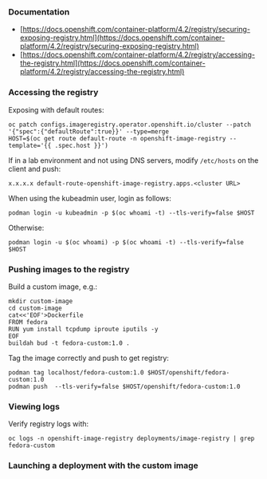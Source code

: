 ### Documentation ###

* [https://docs.openshift.com/container-platform/4.2/registry/securing-exposing-registry.html](https://docs.openshift.com/container-platform/4.2/registry/securing-exposing-registry.html)
* [https://docs.openshift.com/container-platform/4.2/registry/accessing-the-registry.html](https://docs.openshift.com/container-platform/4.2/registry/accessing-the-registry.html)

### Accessing the registry ###

Exposing with default routes:
~~~
oc patch configs.imageregistry.operator.openshift.io/cluster --patch '{"spec":{"defaultRoute":true}}' --type=merge
HOST=$(oc get route default-route -n openshift-image-registry --template='{{ .spec.host }}')
~~~

If in a lab environment and not using DNS servers, modify `/etc/hosts` on the client and push:
~~~
x.x.x.x default-route-openshift-image-registry.apps.<cluster URL>
~~~

When using the kubeadmin user, login as follows:
~~~
podman login -u kubeadmin -p $(oc whoami -t) --tls-verify=false $HOST 
~~~

Otherwise:
~~~
podman login -u $(oc whoami) -p $(oc whoami -t) --tls-verify=false $HOST 
~~~

### Pushing images to the registry ###

Build a custom image, e.g.:
~~~
mkdir custom-image
cd custom-image
cat<<'EOF'>Dockerfile
FROM fedora
RUN yum install tcpdump iproute iputils -y
EOF
buildah bud -t fedora-custom:1.0 .
~~~

Tag the image correctly and push to get registry:
~~~
podman tag localhost/fedora-custom:1.0 $HOST/openshift/fedora-custom:1.0
podman push  --tls-verify=false $HOST/openshift/fedora-custom:1.0
~~~

### Viewing logs ###

Verify registry logs with:
~~~
oc logs -n openshift-image-registry deployments/image-registry | grep fedora-custom
~~~

### Launching a deployment with the custom image ###

